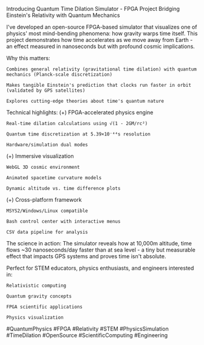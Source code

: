 Introducing Quantum Time Dilation Simulator - FPGA Project
Bridging Einstein's Relativity with Quantum Mechanics

I've developed an open-source FPGA-based simulator that visualizes one of physics' most mind-bending phenomena: how gravity warps time itself. This project demonstrates how time accelerates as we move away from Earth - an effect measured in nanoseconds but with profound cosmic implications.

Why this matters:

    Combines general relativity (gravitational time dilation) with quantum mechanics (Planck-scale discretization)

    Makes tangible Einstein's prediction that clocks run faster in orbit (validated by GPS satellites)

    Explores cutting-edge theories about time's quantum nature

Technical highlights:
(+) FPGA-accelerated physics engine

    Real-time dilation calculations using √(1 - 2GM/rc²)

    Quantum time discretization at 5.39×10⁻⁴⁴s resolution

    Hardware/simulation dual modes

(+) Immersive visualization

    WebGL 3D cosmic environment

    Animated spacetime curvature models

    Dynamic altitude vs. time difference plots

(+) Cross-platform framework

    MSYS2/Windows/Linux compatible

    Bash control center with interactive menus

    CSV data pipeline for analysis

The science in action:
The simulator reveals how at 10,000m altitude, time flows ~30 nanoseconds/day faster than at sea level - a tiny but measurable effect that impacts GPS systems and proves time isn't absolute.

Perfect for STEM educators, physics enthusiasts, and engineers interested in:

    Relativistic computing

    Quantum gravity concepts

    FPGA scientific applications

    Physics visualization



#QuantumPhysics #FPGA #Relativity #STEM #PhysicsSimulation #TimeDilation #OpenSource #ScientificComputing #Engineering
